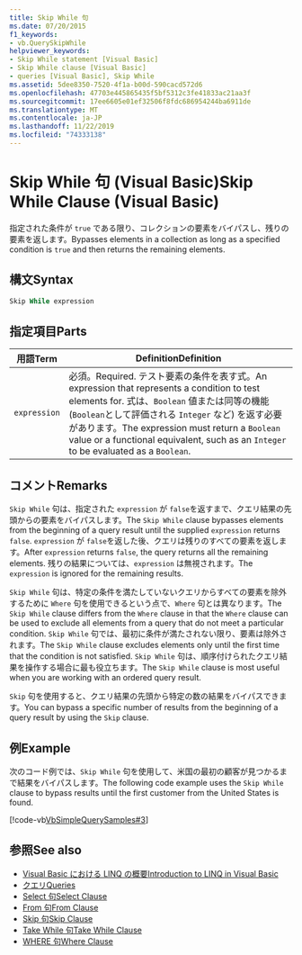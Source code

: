 ```yaml
---
title: Skip While 句
ms.date: 07/20/2015
f1_keywords:
- vb.QuerySkipWhile
helpviewer_keywords:
- Skip While statement [Visual Basic]
- Skip While clause [Visual Basic]
- queries [Visual Basic], Skip While
ms.assetid: 5dee8350-7520-4f1a-b00d-590cacd572d6
ms.openlocfilehash: 47703e445865435f5bf5312c3fe41833ac21aa3f
ms.sourcegitcommit: 17ee6605e01ef32506f8fdc686954244ba6911de
ms.translationtype: MT
ms.contentlocale: ja-JP
ms.lasthandoff: 11/22/2019
ms.locfileid: "74333138"
---
```

# <a name="skip-while-clause-visual-basic"></a><span data-ttu-id="9d142-102">Skip While 句 (Visual Basic)</span><span class="sxs-lookup"><span data-stu-id="9d142-102">Skip While Clause (Visual Basic)</span></span>
<span data-ttu-id="9d142-103">指定された条件が `true` である限り、コレクションの要素をバイパスし、残りの要素を返します。</span><span class="sxs-lookup"><span data-stu-id="9d142-103">Bypasses elements in a collection as long as a specified condition is `true` and then returns the remaining elements.</span></span>  
  
## <a name="syntax"></a><span data-ttu-id="9d142-104">構文</span><span class="sxs-lookup"><span data-stu-id="9d142-104">Syntax</span></span>  
  
```vb  
Skip While expression  
```  
  
## <a name="parts"></a><span data-ttu-id="9d142-105">指定項目</span><span class="sxs-lookup"><span data-stu-id="9d142-105">Parts</span></span>  
  
|<span data-ttu-id="9d142-106">用語</span><span class="sxs-lookup"><span data-stu-id="9d142-106">Term</span></span>|<span data-ttu-id="9d142-107">Definition</span><span class="sxs-lookup"><span data-stu-id="9d142-107">Definition</span></span>|  
|---|---|  
|`expression`|<span data-ttu-id="9d142-108">必須。</span><span class="sxs-lookup"><span data-stu-id="9d142-108">Required.</span></span> <span data-ttu-id="9d142-109">テスト要素の条件を表す式。</span><span class="sxs-lookup"><span data-stu-id="9d142-109">An expression that represents a condition to test elements for.</span></span> <span data-ttu-id="9d142-110">式は、`Boolean` 値または同等の機能 (`Boolean`として評価される `Integer` など) を返す必要があります。</span><span class="sxs-lookup"><span data-stu-id="9d142-110">The expression must return a `Boolean` value or a functional equivalent, such as an `Integer` to be evaluated as a `Boolean`.</span></span>|  
  
## <a name="remarks"></a><span data-ttu-id="9d142-111">コメント</span><span class="sxs-lookup"><span data-stu-id="9d142-111">Remarks</span></span>  
 <span data-ttu-id="9d142-112">`Skip While` 句は、指定された `expression` が `false`を返すまで、クエリ結果の先頭からの要素をバイパスします。</span><span class="sxs-lookup"><span data-stu-id="9d142-112">The `Skip While` clause bypasses elements from the beginning of a query result until the supplied `expression` returns `false`.</span></span> <span data-ttu-id="9d142-113">`expression` が `false`を返した後、クエリは残りのすべての要素を返します。</span><span class="sxs-lookup"><span data-stu-id="9d142-113">After `expression` returns `false`, the query returns all the remaining elements.</span></span> <span data-ttu-id="9d142-114">残りの結果については、`expression` は無視されます。</span><span class="sxs-lookup"><span data-stu-id="9d142-114">The `expression` is ignored for the remaining results.</span></span>  
  
 <span data-ttu-id="9d142-115">`Skip While` 句は、特定の条件を満たしていないクエリからすべての要素を除外するために `Where` 句を使用できるという点で、`Where` 句とは異なります。</span><span class="sxs-lookup"><span data-stu-id="9d142-115">The `Skip While` clause differs from the `Where` clause in that the `Where` clause can be used to exclude all elements from a query that do not meet a particular condition.</span></span> <span data-ttu-id="9d142-116">`Skip While` 句では、最初に条件が満たされない限り、要素は除外されます。</span><span class="sxs-lookup"><span data-stu-id="9d142-116">The `Skip While` clause excludes elements only until the first time that the condition is not satisfied.</span></span> <span data-ttu-id="9d142-117">`Skip While` 句は、順序付けられたクエリ結果を操作する場合に最も役立ちます。</span><span class="sxs-lookup"><span data-stu-id="9d142-117">The `Skip While` clause is most useful when you are working with an ordered query result.</span></span>  
  
 <span data-ttu-id="9d142-118">`Skip` 句を使用すると、クエリ結果の先頭から特定の数の結果をバイパスできます。</span><span class="sxs-lookup"><span data-stu-id="9d142-118">You can bypass a specific number of results from the beginning of a query result by using the `Skip` clause.</span></span>  
  
## <a name="example"></a><span data-ttu-id="9d142-119">例</span><span class="sxs-lookup"><span data-stu-id="9d142-119">Example</span></span>  
 <span data-ttu-id="9d142-120">次のコード例では、`Skip While` 句を使用して、米国の最初の顧客が見つかるまで結果をバイパスします。</span><span class="sxs-lookup"><span data-stu-id="9d142-120">The following code example uses the `Skip While` clause to bypass results until the first customer from the United States is found.</span></span>  
  
 [!code-vb[VbSimpleQuerySamples#3](~/samples/snippets/visualbasic/VS_Snippets_VBCSharp/VbSimpleQuerySamples/VB/QuerySamples1.vb#3)]  
  
## <a name="see-also"></a><span data-ttu-id="9d142-121">参照</span><span class="sxs-lookup"><span data-stu-id="9d142-121">See also</span></span>

- [<span data-ttu-id="9d142-122">Visual Basic における LINQ の概要</span><span class="sxs-lookup"><span data-stu-id="9d142-122">Introduction to LINQ in Visual Basic</span></span>](../../../visual-basic/programming-guide/language-features/linq/introduction-to-linq.md)
- [<span data-ttu-id="9d142-123">クエリ</span><span class="sxs-lookup"><span data-stu-id="9d142-123">Queries</span></span>](../../../visual-basic/language-reference/queries/index.md)
- [<span data-ttu-id="9d142-124">Select 句</span><span class="sxs-lookup"><span data-stu-id="9d142-124">Select Clause</span></span>](../../../visual-basic/language-reference/queries/select-clause.md)
- [<span data-ttu-id="9d142-125">From 句</span><span class="sxs-lookup"><span data-stu-id="9d142-125">From Clause</span></span>](../../../visual-basic/language-reference/queries/from-clause.md)
- [<span data-ttu-id="9d142-126">Skip 句</span><span class="sxs-lookup"><span data-stu-id="9d142-126">Skip Clause</span></span>](../../../visual-basic/language-reference/queries/skip-clause.md)
- [<span data-ttu-id="9d142-127">Take While 句</span><span class="sxs-lookup"><span data-stu-id="9d142-127">Take While Clause</span></span>](../../../visual-basic/language-reference/queries/take-while-clause.md)
- [<span data-ttu-id="9d142-128">WHERE 句</span><span class="sxs-lookup"><span data-stu-id="9d142-128">Where Clause</span></span>](../../../visual-basic/language-reference/queries/where-clause.md)
